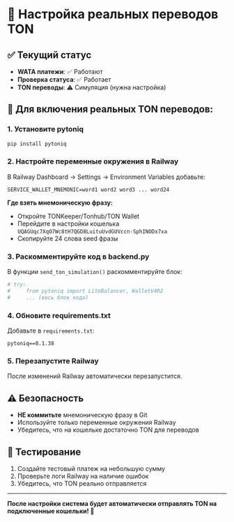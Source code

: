 # 🚀 Настройка реальных переводов TON

## ✅ Текущий статус
- **WATA платежи**: ✅ Работают
- **Проверка статуса**: ✅ Работает  
- **TON переводы**: ⚠️ Симуляция (нужна настройка)

## 🔧 Для включения реальных TON переводов:

### 1. Установите pytoniq
```bash
pip install pytoniq
```

### 2. Настройте переменные окружения в Railway

В Railway Dashboard → Settings → Environment Variables добавьте:

```
SERVICE_WALLET_MNEMONIC=word1 word2 word3 ... word24
```

**Где взять мнемоническую фразу:**
- Откройте TONKeeper/Tonhub/TON Wallet
- Перейдите в настройки кошелька `UQAGUqc7XqO7Wc8tH7QGD8LuituUvdGUVccn-SphINODx7xa`
- Скопируйте 24 слова seed фразы

### 3. Раскомментируйте код в backend.py

В функции `send_ton_simulation()` раскомментируйте блок:

```python
# try:
#     from pytoniq import LiteBalancer, WalletV4R2
#     ... (весь блок кода)
```

### 4. Обновите requirements.txt

Добавьте в `requirements.txt`:
```
pytoniq==0.1.38
```

### 5. Перезапустите Railway

После изменений Railway автоматически перезапустится.

## ⚠️ Безопасность

- **НЕ коммитьте** мнемоническую фразу в Git
- Используйте только переменные окружения Railway
- Убедитесь, что на кошельке достаточно TON для переводов

## 🧪 Тестирование

1. Создайте тестовый платеж на небольшую сумму
2. Проверьте логи Railway на наличие ошибок
3. Убедитесь, что TON реально отправляется

---

**После настройки система будет автоматически отправлять TON на подключенные кошельки! 🎉** 